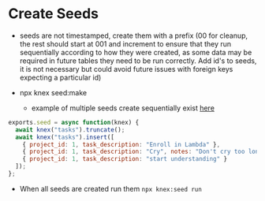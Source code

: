 # Create Seeds

- seeds are not timestamped, create them with a prefix (00 for cleanup, the rest should start at 001 and increment to ensure that they run sequentially according to how they were created, as some data may be required in future tables they need to be run correctly. Add id's to seeds, it is not necessary but could avoid future issues with foreign keys expecting a particular id)

- npx knex seed:make

  - example of multiple seeds create sequentially exist [here](https://github.com/FreedomWriter/node-db-challenge/tree/master/data/seeds)

```javascript
exports.seed = async function(knex) {
  await knex("tasks").truncate();
  await knex("tasks").insert([
    { project_id: 1, task_description: "Enroll in Lambda" },
    { project_id: 1, task_description: "Cry", notes: "Don't cry too long" },
    { project_id: 1, task_description: "start understanding" }
  ]);
};
```

- When all seeds are created run them
  `npx knex:seed run`
